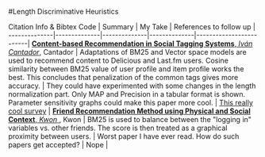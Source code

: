 #Length Discriminative Heuristics

Citation Info  & Bibtex Code | Summary  | My Take | References to follow up |
--------------|--------------|--------------|--------------|-------------------------|
[**Content-based Recommendation in Social Tagging Systems**, *Iván Cantador*](https://repositorio.uam.es/bitstream/handle/10486/665157/content-based_cantador_recsys_2010_ps.pdf?sequence=3), Cantador | Adaptations of BM25 and Vector space models are used to recommend content to Delicious and Last.fm users. Cosine similarity between BM25 value of user profile and item profile works the best. This concludes that penalization of the common tags gives more accuracy. | They could have experimented with some changes in the length normalization part. Only MAP and Precision in a tabular format is shown. Parameter sensitivity graphs could make this paper more cool. | [This really cool survey](http://web.stanford.edu/class/ee378b/papers/adomavicius-recsys.pdf) |
[**Friend Recommendation Method using Physical and Social Context**, *Kwon* ](http://paper.ijcsns.org/07_book/201011/20101118.pdf), Kwon | BM25 is used to balance between the "logging in" variables vs. other friends. The score is then treated as a graphical proximity between users. | Worst paper I have ever read. How do such papers get accepted? | Nope |
